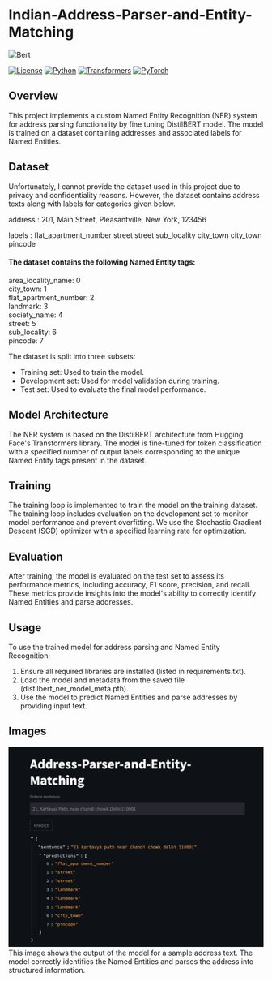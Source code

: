 # Indian-Address-Parser-and-Entity-Matching


![Bert](README_images/bert.gif)


[![License](https://img.shields.io/badge/license-MIT-blue.svg)](https://opensource.org/licenses/MIT)
[![Python](https://img.shields.io/badge/python-3.8-blue)](https://www.python.org/)
[![Transformers](https://img.shields.io/badge/transformers-4.28.1-brightgreen)](https://huggingface.co/transformers/)
[![PyTorch](https://img.shields.io/badge/pytorch-2.0.1-brightgreen)](https://pytorch.org/)  
## Overview
This project implements a custom Named Entity Recognition (NER) system for address parsing functionality by fine tuning DistilBERT model. The model is trained on a dataset containing addresses and associated labels for Named Entities.

## Dataset
Unfortunately, I cannot provide the dataset used in this project due to privacy and confidentiality reasons. However, the dataset contains address texts along with labels for categories given below.

address : 201, Main Street, Pleasantville, New York, 123456

labels  : flat_apartment_number street street sub_locality city_town city_town pincode



#### The dataset contains the following Named Entity tags:

area_locality_name: 0  
city_town: 1  
flat_apartment_number: 2  
landmark: 3  
society_name: 4  
street: 5  
sub_locality: 6  
pincode: 7


The dataset is split into three subsets:

- Training set: Used to train the model.
- Development set: Used for model validation during training.
- Test set: Used to evaluate the final model performance.

## Model Architecture
The NER system is based on the DistilBERT architecture from Hugging Face's Transformers library. The model is fine-tuned for token classification with a specified number of output labels corresponding to the unique Named Entity tags present in the dataset.

## Training
The training loop is implemented to train the model on the training dataset. The training loop includes evaluation on the development set to monitor model performance and prevent overfitting. We use the Stochastic Gradient Descent (SGD) optimizer with a specified learning rate for optimization.

## Evaluation
After training, the model is evaluated on the test set to assess its performance metrics, including accuracy, F1 score, precision, and recall. These metrics provide insights into the model's ability to correctly identify Named Entities and parse addresses.

## Usage
To use the trained model for address parsing and Named Entity Recognition:

1. Ensure all required libraries are installed (listed in requirements.txt).
2. Load the model and metadata from the saved file (distilbert_ner_model_meta.pth).
3. Use the model to predict Named Entities and parse addresses by providing input text.

## Images

![Stream lit](README_images/st_img.png)
This image shows the output of the model for a sample address text. The model correctly identifies the Named Entities and parses the address into structured information.
